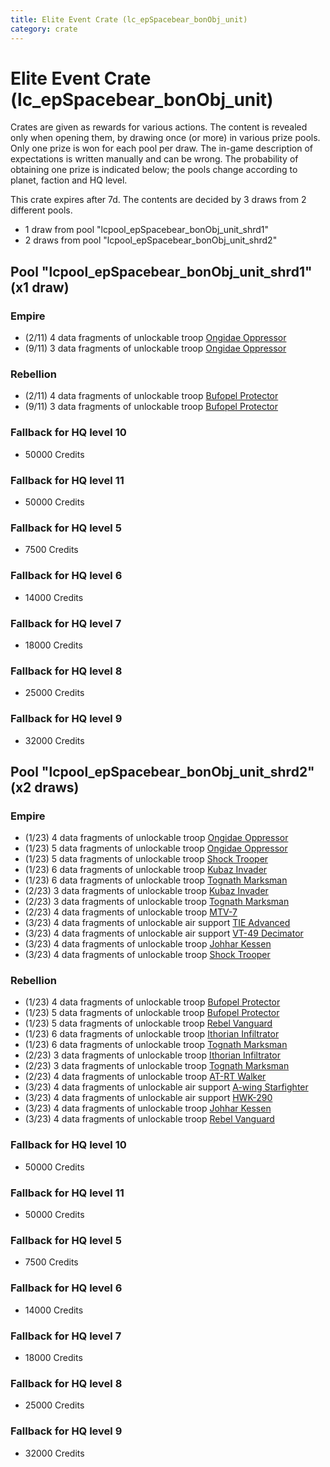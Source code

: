 ```yaml
---
title: Elite Event Crate (lc_epSpacebear_bonObj_unit)
category: crate
---
```


# Elite Event Crate (lc_epSpacebear_bonObj_unit)

Crates are given as rewards for various actions. The content is revealed only when opening them, by drawing once (or more) in various prize pools. Only one prize is won for each pool per draw. The in-game description of expectations is written manually and can be wrong. The probability of obtaining one prize is indicated below; the pools change according to planet, faction and HQ level.

This crate expires after 7d. The contents are decided by 3 draws from 2 different pools.
  * 1 draw from pool "lcpool_epSpacebear_bonObj_unit_shrd1"
  * 2 draws from pool "lcpool_epSpacebear_bonObj_unit_shrd2"

## Pool "lcpool_epSpacebear_bonObj_unit_shrd1" (x1 draw)

### Empire

  * (2/11) 4 data fragments of unlockable troop [Ongidae Oppressor](ApeMan)
  * (9/11) 3 data fragments of unlockable troop [Ongidae Oppressor](ApeMan)

### Rebellion

  * (2/11) 4 data fragments of unlockable troop [Bufopel Protector](FurCoat)
  * (9/11) 3 data fragments of unlockable troop [Bufopel Protector](FurCoat)

### Fallback for HQ level 10

  * 50000 Credits

### Fallback for HQ level 11

  * 50000 Credits

### Fallback for HQ level 5

  * 7500 Credits

### Fallback for HQ level 6

  * 14000 Credits

### Fallback for HQ level 7

  * 18000 Credits

### Fallback for HQ level 8

  * 25000 Credits

### Fallback for HQ level 9

  * 32000 Credits

## Pool "lcpool_epSpacebear_bonObj_unit_shrd2" (x2 draws)

### Empire

  * (1/23) 4 data fragments of unlockable troop [Ongidae Oppressor](ApeMan)
  * (1/23) 5 data fragments of unlockable troop [Ongidae Oppressor](ApeMan)
  * (1/23) 5 data fragments of unlockable troop [Shock Trooper](Shock)
  * (1/23) 6 data fragments of unlockable troop [Kubaz Invader](KubazInvader)
  * (1/23) 6 data fragments of unlockable troop [Tognath Marksman](EmpireTognath)
  * (2/23) 3 data fragments of unlockable troop [Kubaz Invader](KubazInvader)
  * (2/23) 3 data fragments of unlockable troop [Tognath Marksman](EmpireTognath)
  * (2/23) 4 data fragments of unlockable troop [MTV-7](MTV7)
  * (3/23) 4 data fragments of unlockable air support [TIE Advanced](TieAdvanced)
  * (3/23) 4 data fragments of unlockable air support [VT-49 Decimator](VT49)
  * (3/23) 4 data fragments of unlockable troop [Johhar Kessen](EmpireJohhar)
  * (3/23) 4 data fragments of unlockable troop [Shock Trooper](Shock)

### Rebellion

  * (1/23) 4 data fragments of unlockable troop [Bufopel Protector](FurCoat)
  * (1/23) 5 data fragments of unlockable troop [Bufopel Protector](FurCoat)
  * (1/23) 5 data fragments of unlockable troop [Rebel Vanguard](Vanguard)
  * (1/23) 6 data fragments of unlockable troop [Ithorian Infiltrator](IthorianInfiltrator)
  * (1/23) 6 data fragments of unlockable troop [Tognath Marksman](RebelTognath)
  * (2/23) 3 data fragments of unlockable troop [Ithorian Infiltrator](IthorianInfiltrator)
  * (2/23) 3 data fragments of unlockable troop [Tognath Marksman](RebelTognath)
  * (2/23) 4 data fragments of unlockable troop [AT-RT Walker](ATRT)
  * (3/23) 4 data fragments of unlockable air support [A-wing Starfighter](AWing)
  * (3/23) 4 data fragments of unlockable air support [HWK-290](HWK290)
  * (3/23) 4 data fragments of unlockable troop [Johhar Kessen](RebelJohhar)
  * (3/23) 4 data fragments of unlockable troop [Rebel Vanguard](Vanguard)

### Fallback for HQ level 10

  * 50000 Credits

### Fallback for HQ level 11

  * 50000 Credits

### Fallback for HQ level 5

  * 7500 Credits

### Fallback for HQ level 6

  * 14000 Credits

### Fallback for HQ level 7

  * 18000 Credits

### Fallback for HQ level 8

  * 25000 Credits

### Fallback for HQ level 9

  * 32000 Credits